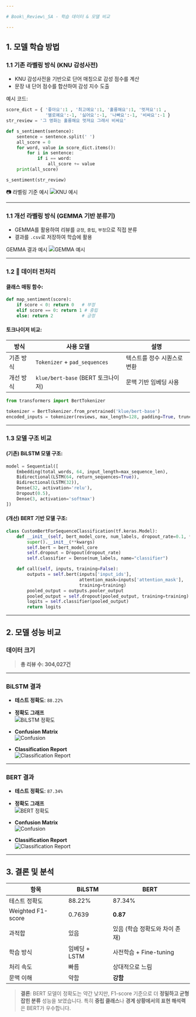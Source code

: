 ```yaml
---

# Book\_Review\_SA - 학습 데이터 & 모델 비교

---
```


## 1. 모델 학습 방법

### 1.1 기존 라벨링 방식 (KNU 감성사전)

* KNU 감성사전을 기반으로 단어 매칭으로 감성 점수를 계산
* 문장 내 단어 점수를 합산하여 감성 지수 도출

예시 코드:

```python
score_dict = { '좋아요':1 , '최고에요':1, '훌륭해요':1, '멋져요':1 , 
               '별로예요':-1, '싫어요':-1, '나빠요':-1, '비싸요':-1 }
str_review = '그 영화는 훌륭해요 멋져요 그래서 비싸요'

def s_sentiment(sentence):
    sentence = sentence.split(' ')
    all_score = 0
    for word, value in score_dict.items():
        for i in sentence:
            if i == word:
                all_score += value
    print(all_score)

s_sentiment(str_review)
```

📷 라벨링 기준 예시
![KNU 예시](https://github.com/user-attachments/assets/a9bb2f5e-49b5-4604-99e5-9e98e29fc8a2)

---

### 1.1 개선 라벨링 방식 (GEMMA 기반 분류기)

* GEMMA를 활용하여 리뷰를 `긍정`, `중립`, `부정`으로 직접 분류
* 결과를 `.csv`로 저장하여 학습에 활용

 GEMMA 결과 예시
![GEMMA 예시](https://github.com/user-attachments/assets/6bf7a376-1e8d-4516-8b96-11638ba2568a)

---

### 1.2 🔧 데이터 전처리

#### 클래스 매핑 함수:

```python
def map_sentiment(score):
    if score < 0: return 0   # 부정
    elif score == 0: return 1 # 중립
    else: return 2           # 긍정
```

#### 토크나이저 비교:

| 방식    | 사용 모델                         | 설명              |
| ----- | ----------------------------- | --------------- |
| 기존 방식 | `Tokenizer` + `pad_sequences` | 텍스트를 정수 시퀀스로 변환 |
| 개선 방식 | `klue/bert-base` (BERT 토크나이저) | 문맥 기반 임베딩 사용    |

```python
from transformers import BertTokenizer

tokenizer = BertTokenizer.from_pretrained('klue/bert-base')
encoded_inputs = tokenizer(reviews, max_length=128, padding=True, truncation=True, return_tensors='tf')
```

---

### 1.3 모델 구조 비교

#### (기존) BiLSTM 모델 구조:

```python
model = Sequential([
    Embedding(total_words, 64, input_length=max_sequence_len),
    Bidirectional(LSTM(64, return_sequences=True)),
    Bidirectional(LSTM(32)),
    Dense(32, activation='relu'),
    Dropout(0.5),
    Dense(3, activation='softmax')
])
```

#### (개선) BERT 기반 모델 구조:

```python
class CustomBertForSequenceClassification(tf.keras.Model):
    def __init__(self, bert_model_core, num_labels, dropout_rate=0.1, **kwargs):
        super().__init__(**kwargs)
        self.bert = bert_model_core
        self.dropout = Dropout(dropout_rate)
        self.classifier = Dense(num_labels, name="classifier")

    def call(self, inputs, training=False):
        outputs = self.bert(inputs['input_ids'],
                            attention_mask=inputs['attention_mask'],
                            training=training)
        pooled_output = outputs.pooler_output
        pooled_output = self.dropout(pooled_output, training=training)
        logits = self.classifier(pooled_output)
        return logits
```

---

## 2. 모델 성능 비교

### 데이터 크기

> **총 리뷰 수: 304,027건**

---

### BiLSTM 결과

* **테스트 정확도**: `88.22%`

- **정확도 그래프**  
  ![BiLSTM 정확도](https://github.com/user-attachments/assets/44e9c859-bb74-47a4-a680-4d2d89bfb6ef)

- **Confusion Matrix**  
  ![Confusion](https://github.com/user-attachments/assets/9d83b549-a680-4978-935a-5a629fc0a46e)

- **Classification Report**  
  ![Classification Report](https://github.com/user-attachments/assets/5a2165ce-6e8b-4f8a-988c-de97d14e9ce3)

---

### BERT 결과

* **테스트 정확도**: `87.34%`

- **정확도 그래프**  
  ![BERT 정확도](https://github.com/user-attachments/assets/12eb0068-e8b9-4a1a-9b0c-04a4128081ff)

- **Confusion Matrix**  
  ![Confusion](https://github.com/user-attachments/assets/5dd0e680-4557-4491-b1ec-3c085b23957f)

- **Classification Report**  
  ![Classification Report](https://github.com/user-attachments/assets/805a62b9-cbd8-48b5-a99f-6e2e9fff603b)

---

## 3. 결론 및 분석

| 항목                | BiLSTM     | BERT               |
| ----------------- | ---------- | ------------------ |
| 테스트 정확도           | 88.22%     | 87.34%             |
| Weighted F1-score | 0.7639     | **0.87**           |
| 과적합               | 있음         | 있음 (학습 정확도와 차이 존재) |
| 학습 방식             | 임베딩 + LSTM | 사전학습 + Fine-tuning |
| 처리 속도             | 빠름         | 상대적으로 느림           |
| 문맥 이해             | 약함         | **강함**             |

>  **결론**:
> BERT 모델이 정확도는 약간 낮지만, F1-score 기준으로 더 **정밀하고 균형 잡힌 분류** 성능을 보였습니다. 특히 **중립 클래스**나 **경계 상황에서의 표현 해석력**은 BERT가 우수합니다.
